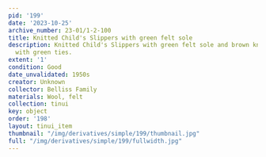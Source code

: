 ```yaml
---
pid: '199'
date: '2023-10-25'
archive_number: 23-01/1-2-100
title: Knitted Child's Slippers with green felt sole
description: Knitted Child's Slippers with green felt sole and brown knitted foot
  with green ties.
extent: '1'
condition: Good
date_unvalidated: 1950s
creator: Unknown
collector: Belliss Family
materials: Wool, felt
collection: tinui
key: object
order: '198'
layout: tinui_item
thumbnail: "/img/derivatives/simple/199/thumbnail.jpg"
full: "/img/derivatives/simple/199/fullwidth.jpg"
---
```


